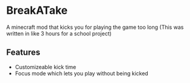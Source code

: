 
# BreakATake

A minecraft mod that kicks you for playing the game too long (This was written in like 3 hours for a school project)


## Features

- Customizeable kick time
- Focus mode which lets you play without being kicked

